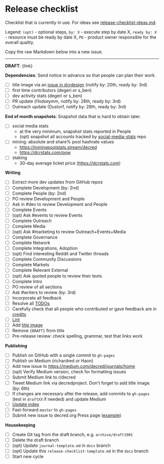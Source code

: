 # Release checklist

Checklist that is currently in use. For ideas see [release-checklist-ideas.md](release-checklist-ideas.md).

Legend: `(opt)` - optional steps, `by: X` - execute step by date X, `ready by: X` - resource must be ready by date X, `PO` - product owner responsible for the overall quality.

Copy the raw Markdown below into a new issue.

---

**DRAFT**: {link}

**Dependencies**: Send notice in advance so that people can plan their work.

- [ ] title image via an [issue in dcrdesign](https://github.com/decred/dcrdesign/issues) (notify by: 20th, ready by: 3rd)
- [ ] first time contributors (degeri or s_ben)
- [ ] dev activity stats (degeri or s_ben)
- [ ] PR update (l1ndseymm, notify by: 28th, ready by: 3rd)
- [ ] Outreach update (Dustorf, notify by: 28th, ready by: 3rd)

**End of month snapshots**: Snapshot data that is hard to obtain later.

- [ ] social media stats
  * at the very minimum, snapshot stats reported in People
  * (opt) snapshot all accounts tracked by [social-media-stats](https://github.com/decredcommunity/social-media-stats) repo
- [ ] mining: absolute and share% pool hashrate values
  * https://miningpoolstats.stream/decred
  * https://dcrstats.com/pow
- [ ] staking
  * 30-day average ticket price (https://dcrstats.com)

**Writing**

- [ ] Extract more dev updates from GitHub repos
- [ ] Complete Development (by: 2nd)
- [ ] Complete People (by: 2nd)
- [ ] PO review Development and People
- [ ] Ask in #dev to review Development and People
- [ ] Complete Events
- [ ] (opt) Ask #events to review Events
- [ ] Complete Outreach
- [ ] Complete Media
- [ ] (opt) Ask #marketing to review Outreach+Events+Media
- [ ] Complete Governance
- [ ] Complete Network
- [ ] Complete Integrations, Adoption
- [ ] (opt) Find interesting Reddit and Twitter threads
- [ ] Complete Community Discussions
- [ ] Complete Markets
- [ ] Complete Relevant External
- [ ] (opt) Ask quoted people to review their texts
- [ ] Complete Intro
- [ ] PO review of all sections
- [ ] Ask #writers to review (by: 3rd)
- [ ] Incorporate all feedback
- [ ] Resolve all [TODOs](https://github.com/xaur/decred-news/blob/docs/guidelines.md#todos)
- [ ] Carefully check that all people who contributed or gave feedback are in [credits](https://github.com/xaur/decred-news/blob/docs/guidelines.md#how-to-give-credit)
- [ ] [Lint](https://github.com/xaur/decred-news/blob/docs/guidelines.md#linting)
- [ ] Add [title image](https://github.com/xaur/decred-news/blob/docs/guidelines.md#title-image)
- [ ] Remove `{DRAFT}` from title
- [ ] Pre-release review: check spelling, grammar, test that links work

**Publishing**

- [ ] Publish on GitHub with a single commit to `gh-pages`
- [ ] Publish on Medium (richardred or Haon)
- [ ] Add new issue to https://medium.com/decred/journals/home
- [ ] (opt) Verify Medium version, check for formatting issues
- [ ] Submit Medium link to r/decred
- [ ] Tweet Medium link via decredproject. Don't forget to add title image. (by: 6th)
- [ ] If changes are necessary after the release, add commits to `gh-pages` (test in `draftXX` if needed) and update Medium
- [ ] [Update index](https://github.com/xaur/decred-news/blob/docs/guidelines.md#updating-index)
- [ ] Fast-forward `master` to `gh-pages`
- [ ] Submit new issue to decred.org Press page ([example](https://github.com/decred/dcrweb/pull/898))

**Housekeeping**

- [ ] Create Git tag from the draft branch, e.g. `archive/draft1901`
- [ ] Delete the draft branch
- [ ] (opt) Update `journal-template.md` in `docs` branch
- [ ] (opt) Update this `release-checklist-template.md` in the `docs` branch
- [ ] Start new cycle
